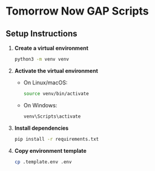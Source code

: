 # Tomorrow Now GAP Scripts

## Setup Instructions

1. **Create a virtual environment**
    ```bash
    python3 -m venv venv
    ```

2. **Activate the virtual environment**
    - On Linux/macOS:
      ```bash
      source venv/bin/activate
      ```
    - On Windows:
      ```bash
      venv\Scripts\activate
      ```

3. **Install dependencies**
    ```bash
    pip install -r requirements.txt
    ```

4. **Copy environment template**
    ```bash
    cp .template.env .env
    ```
